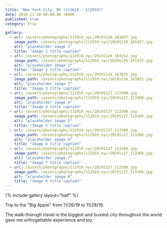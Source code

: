 ```yaml
---
title: "New York City, NY (112619 - 112819)"
date: 2019-11-28 09:00:00 +0900
published: true
category: Trip

gallery:
  - url: /assets/photographs/112919_nyc/20191126_101657.jpg
    image_path: /assets/photographs/112919_nyc/20191126_101657.jpg
    alt: "placeholder image 1"
    title: "Image 1 title caption"
  - url: /assets/photographs/112919_nyc/20191126_103152.jpg
    image_path: /assets/photographs/112919_nyc/20191126_103152.jpg
    alt: "placeholder image 2"
    title: "Image 2 title caption"
  - url: /assets/photographs/112919_nyc/20191126_163825.jpg
    image_path: /assets/photographs/112919_nyc/20191126_163825.jpg
    alt: "placeholder image 3"
    title: "Image 3 title caption"
  - url: /assets/photographs/112919_nyc/20191127_113308.jpg
    image_path: /assets/photographs/112919_nyc/20191127_113308.jpg
    alt: "placeholder image 4"
    title: "Image 4 title caption"
  - url: /assets/photographs/112919_nyc/20191127_113308.jpg
    image_path: /assets/photographs/112919_nyc/20191127_113308.jpg
    alt: "placeholder image 5"
    title: "Image 5 title caption"
  - url: /assets/photographs/112919_nyc/20191127_113308.jpg
    image_path: /assets/photographs/112919_nyc/20191127_113308.jpg
    alt: "placeholder image 6"
    title: "Image 6 title caption"
  - url: /assets/photographs/112919_nyc/20191127_113308.jpg
    image_path: /assets/photographs/112919_nyc/20191127_113308.jpg
    alt: "placeholder image 7"
    title: "Image 7 title caption"
  - url: /assets/photographs/112919_nyc/20191127_113308.jpg
    image_path: /assets/photographs/112919_nyc/20191127_113308.jpg
    alt: "placeholder image 8"
    title: "Image 8 title caption"
---
```


{% include gallery layout="half" %}

Trip to the "Big Apple" from 11/26/19 to 11/28/19.

The walk-thorugh travel in the biggest and busiest city throughout the world gave me unforgettable experience and joy.